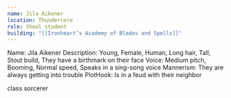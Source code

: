 ```yaml
---
name: Jila Aikener
location: Thundercore
role: Shool student
building: "[[Ironheart’s Academy of Blades and Spells]]"
---
```


Name: Jila Aikener
Description: Young, Female, Human, Long hair, Tall, Stout build, They have a birthmark on their face
Voice: Medium pitch, Booming, Normal speed, Speaks in a sing-song voice
Mannerism: They are always getting into trouble
PlotHook: Is in a feud with their neighbor

class sorcerer